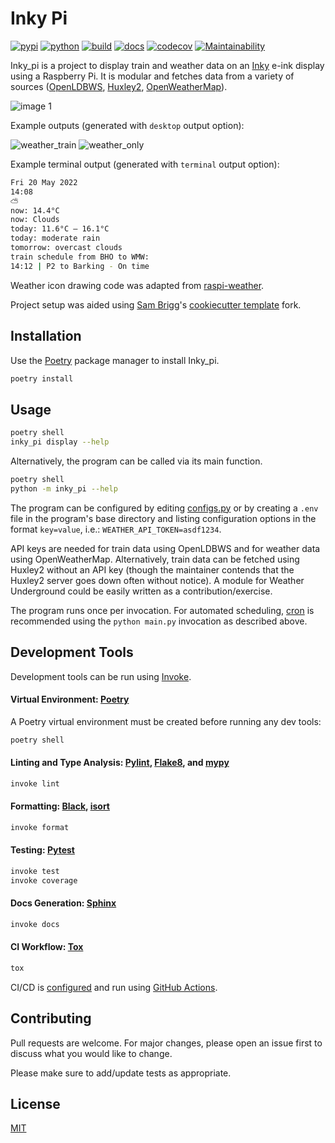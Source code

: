 # Inky Pi

[![pypi](https://img.shields.io/pypi/v/inky-pi)](https://pypi.org/project/inky-pi/)
[![python](https://img.shields.io/pypi/pyversions/inky-pi.svg)](https://pypi.org/project/inky-pi/)
[![build](https://github.com/mickeykkim/inky_pi/actions/workflows/main.yml/badge.svg)](https://github.com/mickeykkim/inky_pi/actions/workflows/main.yml)
[![docs](https://readthedocs.org/projects/inky-pi/badge/?version=latest)](https://inky-pi.readthedocs.io/en/latest/?badge=latest)
[![codecov](https://codecov.io/gh/mickeykkim/inky_pi/branch/main/graph/badge.svg?token=0RT5PRPRTZ)](https://codecov.io/gh/mickeykkim/inky_pi)
[![Maintainability](https://api.codeclimate.com/v1/badges/b0f2104a75145d097108/maintainability)](https://codeclimate.com/github/mickeykkim/inky_pi/maintainability)

Inky_pi is a project to display train and weather data on an [Inky](https://github.com/pimoroni/inky) e-ink display
using a Raspberry Pi. It is modular and fetches data from a variety of
sources ([OpenLDBWS](http://lite.realtime.nationalrail.co.uk/openldbws/), [Huxley2](https://huxley2.azurewebsites.net/), [OpenWeatherMap](https://openweathermap.org/)).

![image 1](https://i.imgur.com/0CRIW9X.jpg)

Example outputs (generated with `desktop` output option):

![weather_train](https://i.imgur.com/dkTOQPH.jpg)
![weather_only](https://i.imgur.com/4PohWbR.jpg)

Example terminal output (generated with `terminal` output option):

```bash
Fri 20 May 2022
14:08
⛅
now: 14.4°C
now: Clouds
today: 11.6°C – 16.1°C
today: moderate rain
tomorrow: overcast clouds
train schedule from BHO to WMW:
14:12 | P2 to Barking - On time
```

Weather icon drawing code was adapted from [raspi-weather](https://github.com/DerekCaelin/raspi-weather).

Project setup was aided using [Sam Brigg](https://github.com/briggySmalls)'s [cookiecutter template](https://github.com/briggySmalls/cookiecutter-pypackage) fork.

## Installation

Use the [Poetry](https://python-poetry.org/) package manager to install Inky_pi.

```bash
poetry install
```

## Usage

```bash
poetry shell
inky_pi display --help
```

Alternatively, the program can be called via its main function.

```bash
poetry shell
python -m inky_pi --help
```

The program can be configured by
editing [configs.py](https://github.com/mickeykkim/inky_pi/blob/main/inky_pi/configs.py) or by creating a `.env` file in
the program's base directory and listing configuration options in the format `key=value`,
i.e.: `WEATHER_API_TOKEN=asdf1234`.

API keys are needed for train data using OpenLDBWS and for weather data using OpenWeatherMap. Alternatively, train data
can be fetched using Huxley2 without an API key (though the maintainer contends that the Huxley2 server goes down often
without notice). A module for Weather Underground could be easily written as a contribution/exercise.

The program runs once per invocation. For automated scheduling, [cron](https://www.mankier.com/8/cron) is recommended using the `python main.py` invocation as described above.

## Development Tools

Development tools can be run using [Invoke](http://www.pyinvoke.org/).

#### Virtual Environment: [Poetry](https://python-poetry.org/)

A Poetry virtual environment must be created before running any dev tools:

```bash
poetry shell
```

#### Linting and Type Analysis: [Pylint](https://www.pylint.org/), [Flake8](https://flake8.pycqa.org/en/latest/), and [mypy](http://mypy-lang.org/)

```bash
invoke lint
```

#### Formatting: [Black](https://pypi.org/project/black/), [isort](https://pycqa.github.io/isort/)

```bash
invoke format
```

#### Testing: [Pytest](https://docs.pytest.org/)

```bash
invoke test
invoke coverage
```

#### Docs Generation: [Sphinx](https://www.sphinx-doc.org/en/master/)

```bash
invoke docs
```

#### CI Workflow: [Tox](https://tox.readthedocs.io/en/latest/)

```bash
tox
```

CI/CD is [configured](https://github.com/mickeykkim/inky_pi/blob/main/.github/workflows/main.yml) and run
using [GitHub Actions](https://docs.github.com/en/actions/reference).

## Contributing

Pull requests are welcome. For major changes, please open an issue first to discuss what you would like to change.

Please make sure to add/update tests as appropriate.

## License

[MIT](https://choosealicense.com/licenses/mit/)
